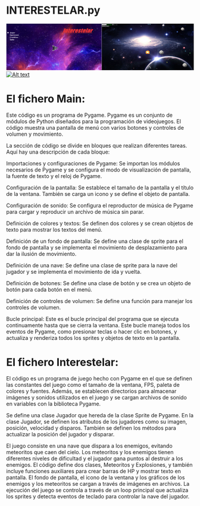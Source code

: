 # INTERESTELAR.py
![This is an image](https://github.com/aplprogramacion/INTERESTELAR.py/blob/master/Captura%20de%20pantalla%20(13).png)
[![Alt text](https://img.youtube.com/vi/fL6GdtiRC5E/0.jpg)](https://www.youtube.com/watch?v=fL6GdtiRC5E)
# El fichero Main:
Este código es un programa de Pygame. Pygame es un conjunto de módulos de Python diseñados para la programación de videojuegos. El código muestra una pantalla de menú con varios botones y controles de volumen y movimiento.

La sección de código se divide en bloques que realizan diferentes tareas. Aquí hay una descripción de cada bloque:

Importaciones y configuraciones de Pygame: Se importan los módulos necesarios de Pygame y se configura el modo de visualización de pantalla, la fuente de texto y el reloj de Pygame.

Configuración de la pantalla: Se establece el tamaño de la pantalla y el título de la ventana. También se carga un icono y se define el objeto de pantalla.

Configuración de sonido: Se configura el reproductor de música de Pygame para cargar y reproducir un archivo de música sin parar.

Definición de colores y textos: Se definen dos colores y se crean objetos de texto para mostrar los textos del menú.

Definición de un fondo de pantalla: Se define una clase de sprite para el fondo de pantalla y se implementa el movimiento de desplazamiento para dar la ilusión de movimiento.

Definición de una nave: Se define una clase de sprite para la nave del jugador y se implementa el movimiento de ida y vuelta.

Definición de botones: Se define una clase de botón y se crea un objeto de botón para cada botón en el menú.

Definición de controles de volumen: Se define una función para manejar los controles de volumen.

Bucle principal: Este es el bucle principal del programa que se ejecuta continuamente hasta que se cierra la ventana. Este bucle maneja todos los eventos de Pygame, como presionar teclas o hacer clic en botones, y actualiza y renderiza todos los sprites y objetos de texto en la pantalla.

# El fichero Interestelar:
El código es un programa de juego hecho con Pygame en el que se definen las constantes del juego como el tamaño de la ventana, FPS, paleta de colores y fuentes. Además, se establecen directorios para almacenar imágenes y sonidos utilizados en el juego y se cargan archivos de sonido en variables con la biblioteca Pygame.

Se define una clase Jugador que hereda de la clase Sprite de Pygame. En la clase Jugador, se definen los atributos de los jugadores como su imagen, posición, velocidad y disparos. También se definen los métodos para actualizar la posición del jugador y disparar.

 El juego consiste en una nave que dispara a los enemigos, evitando meteoritos que caen del cielo. Los meteoritos y los enemigos tienen diferentes niveles de dificultad y el jugador gana puntos al destruir a los enemigos. El código define dos clases, Meteoritos y Explosiones, y también incluye funciones auxiliares para crear barras de HP y mostrar texto en pantalla. El fondo de pantalla, el icono de la ventana y los gráficos de los enemigos y los meteoritos se cargan a través de imágenes en archivos. La ejecución del juego se controla a través de un loop principal que actualiza los sprites y detecta eventos de teclado para controlar la nave del jugador.

